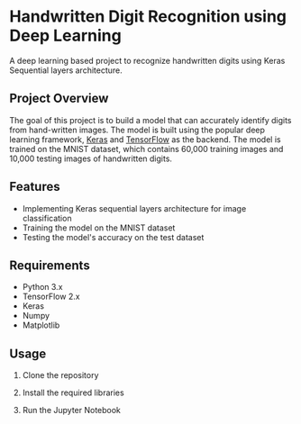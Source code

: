 
# Handwritten Digit Recognition using Deep Learning
A deep learning based project to recognize handwritten digits using Keras Sequential layers architecture.

## Project Overview
The goal of this project is to build a model that can accurately identify digits from hand-written images. The model is built using the popular deep learning framework, [Keras](https://keras.io/) and [TensorFlow](https://www.tensorflow.org/) as the backend. The model is trained on the MNIST dataset, which contains 60,000 training images and 10,000 testing images of handwritten digits.

## Features
- Implementing Keras sequential layers architecture for image classification
- Training the model on the MNIST dataset
- Testing the model's accuracy on the test dataset

## Requirements
- Python 3.x
- TensorFlow 2.x
- Keras
- Numpy
- Matplotlib

## Usage
1. Clone the repository

2. Install the required libraries

3. Run the Jupyter Notebook
